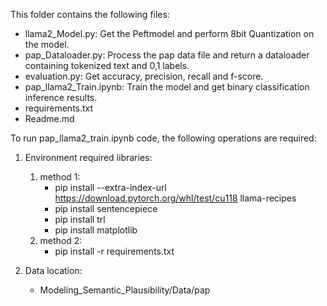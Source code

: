 This folder contains the following files:
* llama2_Model.py: Get the Peftmodel and perform 8bit Quantization on the model.
* pap_Dataloader.py: Process the pap data file and return a dataloader containing tokenized text and 0,1 labels.
* evaluation.py: Get accuracy, precision, recall and f-score.
* pap_llama2_Train.ipynb: Train the model and get binary classification inference results.
* requirements.txt
* Readme.md


To run pap_llama2_train.ipynb code, the following operations are required: 

1. Environment required libraries:
    1. method 1:
        * pip install --extra-index-url https://download.pytorch.org/whl/test/cu118 llama-recipes
        * pip install sentencepiece
        * pip install trl 
        * pip install matplotlib
    2. method 2:
        * pip install -r requirements.txt

2. Data location:
    * Modeling_Semantic_Plausibility/Data/pap

